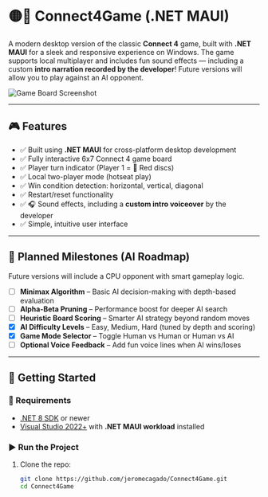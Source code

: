# 🟡🔴 Connect4Game (.NET MAUI)

A modern desktop version of the classic **Connect 4** game, built with **.NET MAUI** for a sleek and responsive experience on Windows. The game supports local multiplayer and includes fun sound effects — including a custom **intro narration recorded by the developer**! Future versions will allow you to play against an AI opponent.

![Game Board Screenshot](./516abdc9-763f-44a9-90e6-f52b342a85f8.png)

---

## 🎮 Features

- ✅ Built using **.NET MAUI** for cross-platform desktop development  
- ✅ Fully interactive 6x7 Connect 4 game board  
- ✅ Player turn indicator (Player 1 = 🔴 Red discs)  
- ✅ Local two-player mode (hotseat play)  
- ✅ Win condition detection: horizontal, vertical, diagonal  
- ✅ Restart/reset functionality  
- ✅ 🎧 Sound effects, including a **custom intro voiceover** by the developer  
- ✅ Simple, intuitive user interface  

---

## 🧠 Planned Milestones (AI Roadmap)

Future versions will include a CPU opponent with smart gameplay logic.

- [ ] **Minimax Algorithm** – Basic AI decision-making with depth-based evaluation  
- [ ] **Alpha-Beta Pruning** – Performance boost for deeper AI search  
- [ ] **Heuristic Board Scoring** – Smarter AI strategy beyond random moves  
- [X] **AI Difficulty Levels** – Easy, Medium, Hard (tuned by depth and scoring)  
- [X] **Game Mode Selector** – Toggle Human vs Human or Human vs AI  
- [ ] **Optional Voice Feedback** – Add fun voice lines when AI wins/loses  

---

## 🚀 Getting Started

### 🧰 Requirements

- [.NET 8 SDK](https://dotnet.microsoft.com/en-us/download) or newer  
- [Visual Studio 2022+](https://visualstudio.microsoft.com/) with **.NET MAUI workload** installed

### ▶️ Run the Project

1. Clone the repo:

   ```bash
   git clone https://github.com/jeromecagado/Connect4Game.git
   cd Connect4Game
